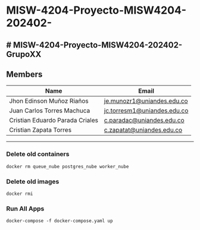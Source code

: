 # MISW-4204-Proyecto-MISW4204-202402-

## # MISW-4204-Proyecto-MISW4204-202402-GrupoXX

## Members

| **Name**                        | **Email**                   |
|---------------------------------|-----------------------------|
| Jhon Edinson Muñoz Riaños       | je.munozr1@uniandes.edu.co  |
| Juan Carlos Torres Machuca      | jc.torresm1@uniandes.edu.co |
| Cristian Eduardo Parada Criales | c.paradac@uniandes.edu.co   |
| Cristian Zapata Torres          | c.zapatat@uniandes.edu.co   |

---

### Delete old containers

```shell
docker rm queue_nube postgres_nube worker_nube
```

### Delete old images

```shell
docker rmi 
```

### Run All Apps

```shell
docker-compose -f docker-compose.yaml up
```

